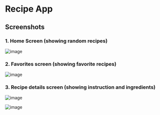# Recipe App

## Screenshots

### 1. Home Screen (showing random recipes)
![image](https://github.com/Khanizhar/recipe-app-test/assets/111627201/9446b7d4-762b-4a6e-a226-96c55e7be077)

### 2. Favorites screen (showing favorite recipes)
![image](https://github.com/Khanizhar/recipe-app-test/assets/111627201/0faa6afe-15c6-4125-9247-1d141062552f)

### 3. Recipe details screen (showing instruction and ingredients)
![image](https://github.com/Khanizhar/recipe-app-test/assets/111627201/43fdd711-b865-49ac-b814-bc4ccad30a38)

![image](https://github.com/Khanizhar/recipe-app-test/assets/111627201/c9eb966b-b1cb-47cf-95df-e3ee7112e4c5)
